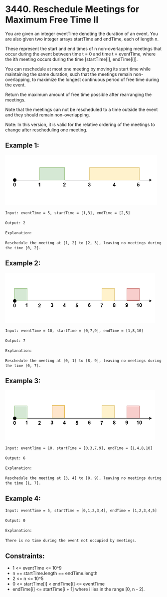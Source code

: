 # 3440. Reschedule Meetings for Maximum Free Time II

You are given an integer eventTime denoting the duration of an event. You are also given two integer arrays startTime and endTime, each of length n.

These represent the start and end times of n non-overlapping meetings that occur during the event between time t = 0 and time t = eventTime, where the ith meeting occurs during the time [startTime[i], endTime[i]].

You can reschedule at most one meeting by moving its start time while maintaining the same duration, such that the meetings remain non-overlapping, to maximize the longest continuous period of free time during the event.

Return the maximum amount of free time possible after rearranging the meetings.

Note that the meetings can not be rescheduled to a time outside the event and they should remain non-overlapping.

Note: In this version, it is valid for the relative ordering of the meetings to change after rescheduling one meeting.

## Example 1:

![Example 1](./images/ex1.png)

```
Input: eventTime = 5, startTime = [1,3], endTime = [2,5]

Output: 2

Explanation:

Reschedule the meeting at [1, 2] to [2, 3], leaving no meetings during the time [0, 2].
```

## Example 2:

![Example 2](./images/ex2.png)

```
Input: eventTime = 10, startTime = [0,7,9], endTime = [1,8,10]

Output: 7

Explanation:

Reschedule the meeting at [0, 1] to [8, 9], leaving no meetings during the time [0, 7].
```

## Example 3:

![Example 3](./images/ex3.png)

```
Input: eventTime = 10, startTime = [0,3,7,9], endTime = [1,4,8,10]

Output: 6

Explanation:

Reschedule the meeting at [3, 4] to [8, 9], leaving no meetings during the time [1, 7].
```

## Example 4:

```
Input: eventTime = 5, startTime = [0,1,2,3,4], endTime = [1,2,3,4,5]

Output: 0

Explanation:

There is no time during the event not occupied by meetings.
```

## Constraints:

- 1 <= eventTime <= 10^9
- n == startTime.length == endTime.length
- 2 <= n <= 10^5
- 0 <= startTime[i] < endTime[i] <= eventTime
- endTime[i] <= startTime[i + 1] where i lies in the range [0, n - 2].
